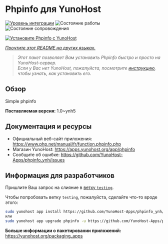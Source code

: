 <!--
Важно: этот README был автоматически сгенерирован <https://github.com/YunoHost/apps/tree/master/tools/readme_generator>
Он НЕ ДОЛЖЕН редактироваться вручную.
-->

# Phpinfo для YunoHost

[![Уровень интеграции](https://dash.yunohost.org/integration/phpinfo.svg)](https://ci-apps.yunohost.org/ci/apps/phpinfo/) ![Состояние работы](https://ci-apps.yunohost.org/ci/badges/phpinfo.status.svg) ![Состояние сопровождения](https://ci-apps.yunohost.org/ci/badges/phpinfo.maintain.svg)

[![Установите Phpinfo с YunoHost](https://install-app.yunohost.org/install-with-yunohost.svg)](https://install-app.yunohost.org/?app=phpinfo)

*[Прочтите этот README на других языках.](./ALL_README.md)*

> *Этот пакет позволяет Вам установить Phpinfo быстро и просто на YunoHost-сервер.*  
> *Если у Вас нет YunoHost, пожалуйста, посмотрите [инструкцию](https://yunohost.org/install), чтобы узнать, как установить его.*

## Обзор

Simple phpinfo

**Поставляемая версия:** 1.0~ynh5
## Документация и ресурсы

- Официальный веб-сайт приложения: <https://www.php.net/manual/fr/function.phpinfo.php>
- Магазин YunoHost: <https://apps.yunohost.org/app/phpinfo>
- Сообщите об ошибке: <https://github.com/YunoHost-Apps/phpinfo_ynh/issues>

## Информация для разработчиков

Пришлите Ваш запрос на слияние в [ветку `testing`](https://github.com/YunoHost-Apps/phpinfo_ynh/tree/testing).

Чтобы попробовать ветку `testing`, пожалуйста, сделайте что-то вроде этого:

```bash
sudo yunohost app install https://github.com/YunoHost-Apps/phpinfo_ynh/tree/testing --debug
или
sudo yunohost app upgrade phpinfo -u https://github.com/YunoHost-Apps/phpinfo_ynh/tree/testing --debug
```

**Больше информации о пакетировании приложений:** <https://yunohost.org/packaging_apps>
